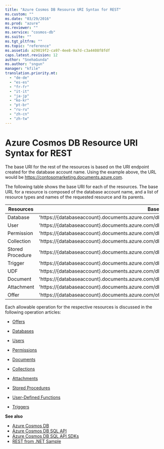 ```yaml
---
title: "Azure Cosmos DB Resource URI Syntax for REST"
ms.custom: ""
ms.date: "03/29/2016"
ms.prod: "azure"
ms.reviewer: ""
ms.service: "cosmos-db"
ms.suite: ""
ms.tgt_pltfrm: ""
ms.topic: "reference"
ms.assetid: a29019f2-ca97-4ee8-9a7d-c3a4408f8fdf
caps.latest.revision: 12
author: "SnehaGunda"
ms.author: "sngun"
manager: "kfile"
translation.priority.mt: 
  - "de-de"
  - "es-es"
  - "fr-fr"
  - "it-it"
  - "ja-jp"
  - "ko-kr"
  - "pt-br"
  - "ru-ru"
  - "zh-cn"
  - "zh-tw"
---
```

# Azure Cosmos DB Resource URI Syntax for REST
  The base URI for the rest of the resources is based on the URI endpoint created for the database account name. Using the example above, the URL would be https://contosomarketing.documents.azure.com.  
  
 The following table shows the base URI for each of the resources. The base URL for a resource is composed of the database account name, and a list of resource types and names of the requested resource and its parents.  
  
|**Resources**|**Base URI**|  
|-|-|  
|Database|'https://{databaseaccount}.documents.azure.com/dbs/{db}'|  
|User|'https://{databaseaccount}.documents.azure.com/dbs/{db}/users/{user}'|  
|Permission|'https://{databaseaccount}.documents.azure.com/dbs/{db}/users/{user}/permissions/{perm}'|  
|Collection|'https://{databaseaccount}.documents.azure.com/dbs/{db}/colls/{coll}'|  
|Stored Procedure|'https://{databaseaccount}.documents.azure.com/dbs/{db}/colls/{coll}/sprocs/{sproc}'|  
|Trigger|'https://{databaseaccount}.documents.azure.com/dbs/{db}/colls/{coll}/triggers/{trigger}'|  
|UDF|'https://{databaseaccount}.documents.azure.com/dbs/{db}/colls/{coll}/udfs/{udf}'|  
|Document|'https://{databaseaccount}.documents.azure.com/dbs/{db}/colls/{coll}/docs/{doc}'|  
|Attachment|'https://{databaseaccount}.documents.azure.com/dbs/{db}/colls/{coll}/docs/{doc}/attachments/{attch}'|  
|Offer|'https://{databaseaccount}.documents.azure.com/offers/{offer}'|  
  
 Each allowable operation for the respective resources is discussed in the following operation articles:  
  
-   [Offers](offers.md)  
  
-   [Databases](databases.md)  
  
-   [Users](users.md)  
  
-   [Permissions](permissions.md)  
  
-   [Documents](documents.md)  
  
-   [Collections](collections.md)  
  
-   [Attachments](attachments.md)  
  
-   [Stored Procedures](stored-procedures.md)  
  
-   [User-Defined Functions](user-defined-functions.md)  
  
-   [Triggers](triggers.md)  
  
**See also**  
* [Azure Cosmos DB](https://docs.microsoft.com/azure/cosmos-db/introduction) 
* [Azure Cosmos DB SQL API](https://docs.microsoft.com/azure/cosmos-db/sql-api-introduction)   
* [Azure Cosmos DB SQL API SDKs](https://docs.microsoft.com/en-us/azure/cosmos-db/sql-api-sdk-dotnet)    
* [REST from .NET Sample](https://github.com/Azure/azure-documentdb-dotnet/tree/master/samples/rest-from-.net)  
  
  
  

